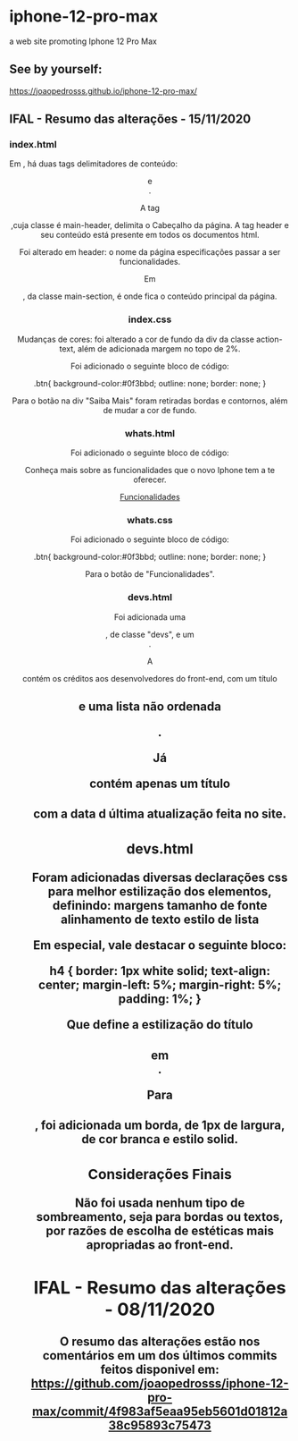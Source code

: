 # iphone-12-pro-max
a web site promoting Iphone 12 Pro Max

## See by yourself:
https://joaopedrosss.github.io/iphone-12-pro-max/

## IFAL - Resumo das alterações - 15/11/2020

### index.html

Em <body>, há duas tags delimitadores de conteúdo: <header> e <section>.

A tag <header> ,cuja classe é main-header, delimita o Cabeçalho da página.
A tag header e seu conteúdo está presente em todos os documentos html. 

Foi alterado em header:
o nome da página especificações passar a ser funcionalidades.

Em <section>, da classe main-section, é onde fica o conteúdo principal da página.

### index.css

Mudanças de cores:
foi alterado a cor de fundo da div da classe action-text, além de adicionada margem no topo de 2%.

Foi adicionado o seguinte bloco de código:

.btn{
    background-color:#0f3bbd;
    outline: none;
   border: none;
}

Para o botão na div "Saiba Mais" foram retiradas bordas e contornos, além de mudar a cor de fundo.

### whats.html

Foi adicionado o seguinte bloco de código:

<p>
    Conheça mais sobre as funcionalidades que o novo Iphone tem a te oferecer.
</p>
<div class='saiba-mais'>
    <a class="btn btn-primary btn-lg" href="hardware.html" role="button">Funcionalidades</a>
</div>

### whats.css

Foi adicionado o seguinte bloco de código:

.btn{
    background-color:#0f3bbd;
    outline: none;
   border: none;
}

Para o botão de "Funcionalidades".

### devs.html

Foi adicionada uma <div>, de classe "devs", e um <footer>.

A <div> contém os créditos aos desenvolvedores do front-end, com um título <h2> e uma lista não ordenada <ul>.

Já <footer> contém apenas um título <h4> com a data d última atualização feita no site.

### devs.html

Foram adicionadas diversas declarações css para melhor estilização dos elementos, definindo:
 margens
 tamanho de fonte
 alinhamento de texto
 estilo de lista

Em especial, vale destacar o seguinte bloco:

h4 {
    border: 1px white solid;
    text-align: center;
    margin-left: 5%;
    margin-right: 5%;
    padding: 1%;
}

Que define a estilização do título <h4> em <footer>.

Para <h4>, foi adicionada um borda, de 1px de largura, de cor branca e estilo solid.

### Considerações Finais

Não foi usada nenhum tipo de sombreamento, seja para bordas ou textos, por razões de escolha de estéticas mais apropriadas ao front-end.

## IFAL - Resumo das alterações - 08/11/2020
O resumo das alterações estão nos comentários em um dos últimos commits feitos disponivel em:
https://github.com/joaopedrosss/iphone-12-pro-max/commit/4f983af5eaa95eb5601d01812a38c95893c75473
